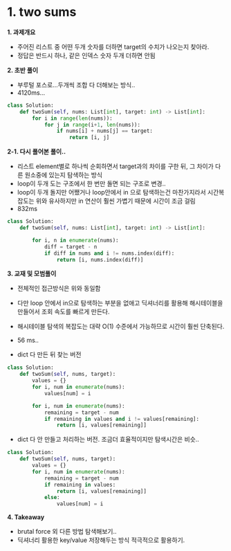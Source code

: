 # 1. two sums

**1. 과제개요**

- 주어진 리스트 중 어떤 두개 숫자를 더하면 target의 수치가 나오는지 찾아라.
- 정답은 반드시 하나, 같은 인덱스 숫자 두개 더하면 안됨

**2. 초반 풀이**

- 부루털 포스로...두개씩 조합 다 더해보는 방식..
- 4120ms...

```python
class Solution:
    def twoSum(self, nums: List[int], target: int) -> List[int]:
        for i in range(len(nums)):
            for j in range(i+1, len(nums)):
                if nums[i] + nums[j] == target:
                    return [i, j]
```

**2-1. 다시 풀어본 풀이..**

- 리스트 element별로 하나씩 순회하면서 target과의 차이를 구한 뒤, 그 차이가 다른 원소중에 있는지 탐색하는 방식
- loop이 두개 도는 구조에서 한 번만 돌면 되는 구조로 변경..
- loop이 두개 돌지만 어쨌거나 loop안에서 in 으로 탐색하는건 마찬가지라서 시간복잡도는 위와 유사하지만 in 연산이 훨씬 가볍기 때문에 시간이 조금 걸림
- 832ms

```python
class Solution:
    def twoSum(self, nums: List[int], target: int) -> List[int]:

        for i, n in enumerate(nums):
            diff = target - n
            if diff in nums and i != nums.index(diff):
                return [i, nums.index(diff)]
```

**3. 교재 및 모범풀이**

- 전체적인 접근방식은 위와 동일함
- 다만 loop 안에서 in으로 탐색하는 부분을 없애고 딕셔너리를 활용해 해시테이블을 만들어서 조회 속도를 빠르게 만든다.
- 해시테이블 탐색의 복잡도는 대략 O(1) 수준에서 가능하므로 시간이 훨씬 단축된다.
- 56 ms..

- dict 다 만든 뒤 찾는 버전

```python
class Solution:
    def twoSum(self, nums, target):
        values = {}
        for i, num in enumerate(nums):
            values[num] = i

        for i, num in enumerate(nums):
            remaining = target - num
            if remaining in values and i != values[remaining]:
                return [i, values[remaining]]
```

- dict 다 안 만들고 처리하는 버전. 조금더 효율적이지만 탐색시간은 비슷..

```python
class Solution:
    def twoSum(self, nums, target):
        values = {}
        for i, num in enumerate(nums):
            remaining = target - num
            if remaining in values:
                return [i, values[remaining]]
            else:
                values[num] = i
```

**4. Takeaway**

- brutal force 외 다른 방법 탐색해보기..
- 딕셔너리 활용한 key/value 저장해두는 방식 적극적으로 활용하기.
